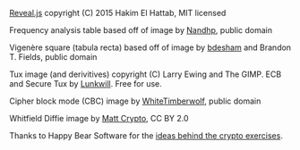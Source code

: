 [Reveal.js](http://lab.hakim.se/reveal-js/) copyright (C) 2015 Hakim El Hattab, MIT licensed

Frequency analysis table based off of image by [Nandhp](https://commons.wikimedia.org/wiki/User:Nandhp), public domain

Vigenère square (tabula recta) based off of image by [bdesham](https://commons.wikimedia.org/wiki/User:Bdesham) and Brandon T. Fields, public domain

Tux image (and derivitives) copyright (C) Larry Ewing and The GIMP. ECB and Secure Tux by [Lunkwill](https://en.wikipedia.org/wiki/User:Lunkwill). Free for use.

Cipher block mode (CBC) image by [WhiteTimberwolf](https://commons.wikimedia.org/wiki/User:WhiteTimberwolf), public domain

Whitfield Diffie image by [Matt Crypto](https://en.wikipedia.org/wiki/User:Matt_Crypto), CC BY 2.0

Thanks to Happy Bear Software for the [ideas behind the crypto exercises](http://www.happybearsoftware.com/you-are-dangerously-bad-at-cryptography.html).